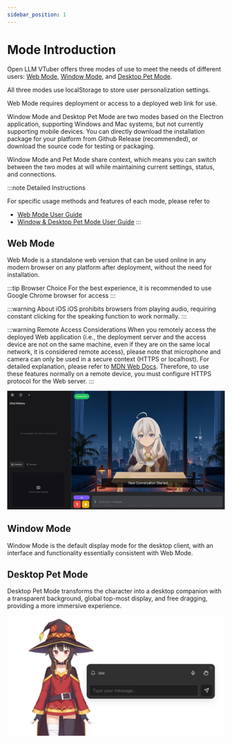 ```yaml
---
sidebar_position: 1
---
```


# Mode Introduction

Open LLM VTuber offers three modes of use to meet the needs of different users: [Web Mode](web-window-mode), [Window Mode](web-window-mode), and [Desktop Pet Mode](pet-mode).

All three modes use localStorage to store user personalization settings.

Web Mode requires deployment or access to a deployed web link for use.

Window Mode and Desktop Pet Mode are two modes based on the Electron application, supporting Windows and Mac systems, but not currently supporting mobile devices. You can directly download the installation package for your platform from Github Release (recommended), or download the source code for testing or packaging.

Window Mode and Pet Mode share context, which means you can switch between the two modes at will while maintaining current settings, status, and connections.

:::note Detailed Instructions

For specific usage methods and features of each mode, please refer to
- [Web Mode User Guide](./web.md)
- [Window & Desktop Pet Mode User Guide](./electron.md)
:::

## Web Mode

Web Mode is a standalone web version that can be used online in any modern browser on any platform after deployment, without the need for installation.

:::tip Browser Choice
For the best experience, it is recommended to use Google Chrome browser for access
:::

:::warning About iOS
iOS prohibits browsers from playing audio, requiring constant clicking for the speaking function to work normally.
:::

:::warning Remote Access Considerations
When you remotely access the deployed Web application (i.e., the deployment server and the access device are not on the same machine, even if they are on the same local network, it is considered remote access), please note that microphone and camera can only be used in a secure context (HTTPS or localhost). For detailed explanation, please refer to [MDN Web Docs](https://developer.mozilla.org/en-US/docs/Web/Security/Secure_Contexts). Therefore, to use these features normally on a remote device, you must configure HTTPS protocol for the Web server.
:::

![](img/mode/web.jpg)

## Window Mode

Window Mode is the default display mode for the desktop client, with an interface and functionality essentially consistent with Web Mode.

## Desktop Pet Mode

Desktop Pet Mode transforms the character into a desktop companion with a transparent background, global top-most display, and free dragging, providing a more immersive experience.

![](img/mode/pet.jpg)